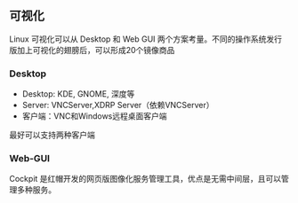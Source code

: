 ## 可视化

Linux 可视化可以从 Desktop 和 Web GUI 两个方案考量。不同的操作系统发行版加上可视化的翅膀后，可以形成20个镜像商品

### Desktop

* Desktop: KDE, GNOME, 深度等
* Server: VNCServer,XDRP Server（依赖VNCServer）
* 客户端：VNC和Windows远程桌面客户端

最好可以支持两种客户端

### Web-GUI

Cockpit 是红帽开发的网页版图像化服务管理工具，优点是无需中间层，且可以管理多种服务。
